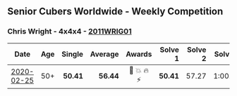 ## Senior Cubers Worldwide - Weekly Competition
### Chris Wright - 4x4x4 - [2011WRIG01](https://www.worldcubeassociation.org/persons/2011WRIG01?event=444)

| Date | Age | Single | Average | Awards | Solve 1 | Solve 2 | Solve 3 | Solve 4 | Solve 5 | Video |
| :--: | :--: | --: | --: | :--: | --: | --: | --: | --: | --: | :-- |
| [2020-02-25](../../results/444/2020-02-25.md) | 50+ | **50.41** | **56.44** | 🥈 💥 🔥 ⚡ | **50.41** | 57.27 | 1:00.12 | 51.94 | 1:04.68 | [Link](https://www.facebook.com/events/805797596592397/permalink/808666752972148/) |


<!-- Global site tag (gtag.js) - Google Analytics -->
<script async src="https://www.googletagmanager.com/gtag/js?id=UA-86348435-3"></script>
<script>window.dataLayer = window.dataLayer || []; function gtag() {dataLayer.push(arguments);} gtag('js', new Date()); gtag('config', 'UA-86348435-3');</script>
